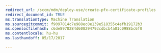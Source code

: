 ```yaml
---
redirect_url: /sccm/mdm/deploy-use/create-pfx-certificate-profiles
redirect_document_id: TRUE
ms.translationtype: Machine Translation
ms.sourcegitcommit: f9097014c7e988ec8e139e518355c4efb19172b3
ms.openlocfilehash: c6de8978284d608294793cdbcb4a01c0988bc6f0
ms.contentlocale: hu-hu
ms.lasthandoff: 05/17/2017

---
```



